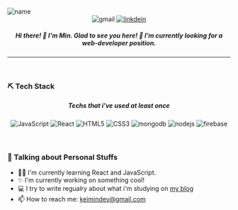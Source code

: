 <br/>
<img src="https://user-images.githubusercontent.com/65863834/137170306-9e5ea668-a5ad-4c3f-b257-ec05118f7257.jpg"  alt="name"/>
<br/>
<div align="center">
<img alt="gmail" src ="https://img.shields.io/badge/Gmail-d14836?style=flat-square&logo=Gmail&logoColor=white&link=mailto:keimindev@gmail.com"/>
<a href="https://www.linkedin.com/in/keira-min00/"><img alt="linkdein" src ="https://img.shields.io/badge/Linkedin-%230077b5.svg?style=flat-square&logo=linkedin&logoColor=white&link=https://www.linkedin.com/in/keira-min00/"/></a>
</div>


<h5 align="center">
Hi there! 👋 I'm Min. Glad to see you here! 🌱 I’m currently looking for a web-developer position.
</h5>
<hr/>
<br/>

### ⛏ Tech Stack 
<h5 align="center">Techs that i've used at least once</h5>
<div align="center">
<img alt="JavaScript" src ="https://img.shields.io/badge/-JavaScript-f7df1e.svg?&style=for-the-badge&logo=Javascript&logoColor=white"/>
<img alt="React" src ="https://img.shields.io/badge/-React-61DAFB?logo=react&logoColor=white&style=for-the-badge"/>
<img alt="HTML5" src ="https://img.shields.io/badge/-HTML5-E34F26?logo=html5&logoColor=white&style=for-the-badge"/>
<img alt="CSS3" src ="https://img.shields.io/badge/-CSS-1572B6?logo=css3&logoColor=white&style=for-the-badge"/>
<img alt="mongodb" src ="https://img.shields.io/badge/-MongoDB-47A248?logo=mongoDB&logoColor=white&style=for-the-badge"/>
<img alt="nodejs" src ="https://img.shields.io/badge/-Node.js-339933?logo=node.js&logoColor=white&style=for-the-badge"/>
<img alt="firebase" src ="https://img.shields.io/badge/-Firebase-FFCA28?logo=firebase&logoColor=white&style=for-the-badge"/></div>
<br/>
<br/>

### 👄 Talking about Personal Stuffs
- 👩🏻 I'm currently learning React and JavaScript.
- ✨ I'm currently working on something cool!
- 💻 I try to write regualry about what i'm studying on [my blog](https://www.midnightinsomewhere.com/)
- 📫 How to reach me: keimindev@gmail.com

<br/>
<br/>
